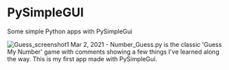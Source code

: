 # PySimpleGUI
Some simple Python apps with PySimpleGui

![Guess_screenshot1](https://user-images.githubusercontent.com/2387580/109665204-504abd00-7b44-11eb-9a68-b1cf70342b2f.png)
Mar 2, 2021 - Number_Guess.py is the classic 'Guess My Number' game
with comments showing a few things I've learned along the way.
This is my first app made with PySimpleGui.

